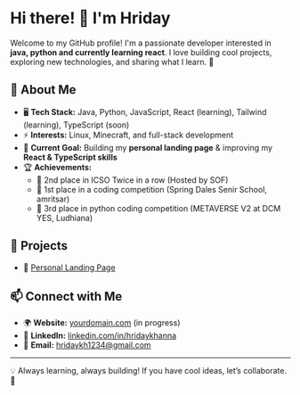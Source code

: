 # Hi there! 👋 I'm Hriday

Welcome to my GitHub profile! I'm a passionate developer interested in **java, python and currently learning react**. I love building cool projects, exploring new technologies, and sharing what I learn. 🚀  

## 🚀 About Me
- 🖥️ **Tech Stack:** Java, Python, JavaScript, React (learning), Tailwind (learning), TypeScript (soon)
- ⚡ **Interests:** Linux, Minecraft, and full-stack development  
- 🎯 **Current Goal:** Building my **personal landing page** & improving my **React & TypeScript skills**  
- 🏆 **Achievements:**  
  - 🥈 2nd place in ICSO Twice in a row (Hosted by SOF)  
  - 🥇 1st place in a coding competition (Spring Dales Senir School, amritsar)  
  - 🥉 3rd place in python coding competition (METAVERSE V2 at DCM YES, Ludhiana)  

## 📌 Projects
- 🔗 [Personal Landing Page](https://github.com/hridaykh/hridaykh)  

## 📫 Connect with Me  
- 🌍 **Website:** [yourdomain.com](https://hriday.tech/) (in progress)  
- 💼 **LinkedIn:** [linkedin.com/in/hridaykhanna](https://linkedin.com/in/hridaykhanna)
- 📧 **Email:** [hridaykh1234@gmail.com](mailto:hridaykh1234@gmail.com)

---

💡 Always learning, always building! If you have cool ideas, let’s collaborate. 🤝  
